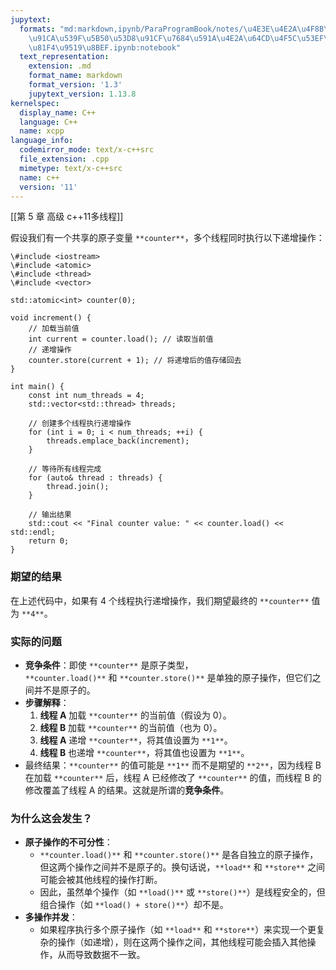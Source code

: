 ```yaml
---
jupytext:
  formats: "md:markdown,ipynb/ParaProgramBook/notes/\u4E3E\u4E2A\u4F8B\u5B50\u89E3\
    \u91CA\u539F\u5B50\u53D8\u91CF\u7684\u591A\u4E2A\u64CD\u4F5C\u53EF\u80FD\u5BFC\
    \u81F4\u9519\u8BEF.ipynb:notebook"
  text_representation:
    extension: .md
    format_name: markdown
    format_version: '1.3'
    jupytext_version: 1.13.8
kernelspec:
  display_name: C++
  language: C++
  name: xcpp
language_info:
  codemirror_mode: text/x-c++src
  file_extension: .cpp
  mimetype: text/x-c++src
  name: c++
  version: '11'
---
```


[[第 5 章 高级 c++11多线程]]

假设我们有一个共享的原子变量 `**counter**`，多个线程同时执行以下递增操作：

```
\#include <iostream>
\#include <atomic>
\#include <thread>
\#include <vector>

std::atomic<int> counter(0);

void increment() {
    // 加载当前值
    int current = counter.load(); // 读取当前值
    // 递增操作
    counter.store(current + 1); // 将递增后的值存储回去
}

int main() {
    const int num_threads = 4;
    std::vector<std::thread> threads;

    // 创建多个线程执行递增操作
    for (int i = 0; i < num_threads; ++i) {
        threads.emplace_back(increment);
    }

    // 等待所有线程完成
    for (auto& thread : threads) {
        thread.join();
    }

    // 输出结果
    std::cout << "Final counter value: " << counter.load() << std::endl;
    return 0;
}
```

### **期望的结果**

在上述代码中，如果有 4 个线程执行递增操作，我们期望最终的 `**counter**` 值为 `**4**`。

### **实际的问题**

- **竞争条件**：即使 `**counter**` 是原子类型，`**counter.load()**` 和 `**counter.store()**` 是单独的原子操作，但它们之间并不是原子的。
- **步骤解释**：
    1. **线程 A** 加载 `**counter**` 的当前值（假设为 0）。
    2. **线程 B** 加载 `**counter**` 的当前值（也为 0）。
    3. **线程 A** 递增 `**counter**`，将其值设置为 `**1**`。
    4. **线程 B** 也递增 `**counter**`，将其值也设置为 `**1**`。
- 最终结果：`**counter**` 的值可能是 `**1**` 而不是期望的 `**2**`，因为线程 B 在加载 `**counter**` 后，线程 A 已经修改了 `**counter**` 的值，而线程 B 的修改覆盖了线程 A 的结果。这就是所谓的**竞争条件**。

### **为什么这会发生？**

- **原子操作的不可分性**：
    - `**counter.load()**` 和 `**counter.store()**` 是各自独立的原子操作，但这两个操作之间并不是原子的。换句话说，`**load**` 和 `**store**` 之间可能会被其他线程的操作打断。
    - 因此，虽然单个操作（如 `**load()**` 或 `**store()**`）是线程安全的，但组合操作（如 `**load() + store()**`）却不是。
- **多操作并发**：
    - 如果程序执行多个原子操作（如 `**load**` 和 `**store**`）来实现一个更复杂的操作（如递增），则在这两个操作之间，其他线程可能会插入其他操作，从而导致数据不一致。
